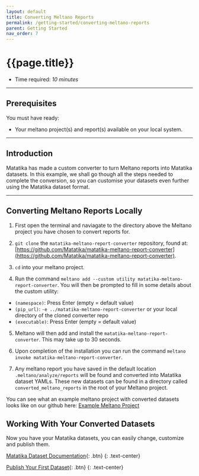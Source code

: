 ```yaml
---
layout: default
title: Converting Meltano Reports
permalink: /getting-started/converting-meltano-reports
parent: Getting Started
nav_order: 7
---
```


# {{page.title}}

- Time required: *10 minutes*

---

## Prerequisites
You must have ready:
- Your meltano project(s) and report(s) available on your local system.

---

## Introduction

Matatika has made a custom converter to turn Meltano reports into Matatika datasets. In this example, we shall go though all the steps needed to complete the conversion, so you can customise your datasets even further using the Matatika dataset format.

---

## Converting Meltano Reports Locally

1. First open the terminal and naviagate to the directory above the Meltano project you have chosen to convert reports for.

2. `git clone` the `matatika-meltano-report-converter` repository, found at: [https://github.com/Matatika/matatika-meltano-report-converter](https://github.com/Matatika/matatika-meltano-report-converter).

3. `cd` into your meltano project.

4. Run the command `meltano add --custom utility matatika-meltano-report-converter`. You will then be prompted to fill in some details about the custom utility:
- `(namespace)`: Press Enter (empty = default value)
- `(pip_url)`: `-e ../matatika-meltano-report-converter` or your local directory of the cloned converter repo
- `(executable)`: Press Enter (empty = default value)

5. Meltano will then add and install the `matatika-meltano-report-converter`. This may take up to 30 seconds.

6. Upon completion of the installation you can run the command `meltano invoke matatika-meltano-report-converter`.

7. Any meltano report you have saved in the default location  `.meltano/analyze/reports`  will be found and converted into Matatika dataset YAMLs. These new datasets can be found in a directory called `converted_meltano_reports` in the root of your Meltano project.

You can see what an example meltano project with converted datasets looks like on our github here: [Example Meltano Project](https://github.com/Matatika/matatika-examples/tree/master/converting_meltano_reports)

## Working With Your Converted Datasets

Now you have your Matatika datasets, you can easily change, customize and publish them.

[Matatika Dataset Documentation]({{site.baseurl}}/data-visualisation/dataset-yaml){: .btn}
{: .text-center}

[Publish Your First Dataset]({{site.baseurl}}/getting-started/publish-a-dataset-cli){: .btn}
{: .text-center}



